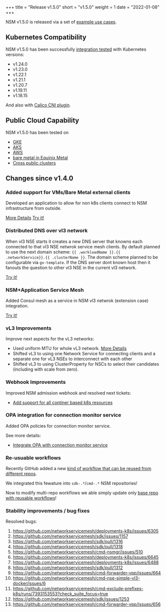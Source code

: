 +++
title = "Release v1.5.0"
short = "v1.5.0"
weight = 1
date = "2022-01-08"
+++

NSM v1.5.0 is released via a set of [example use cases](https://github.com/networkservicemesh/deployments-k8s/tree/release/v1.5.0).

## Kubernetes Compatibility
NSM v1.5.0 has been successfully [integration tested](https://github.com/networkservicemesh/integration-k8s-kind/actions/runs/2778694089) with Kubernetes versions:

- v1.24.0
- v1.23.0
- v1.22.1
- v1.21.1
- v1.20.7
- v1.19.11
- v1.18.15

And also with [Calico CNI plugin](https://www.tigera.io/project-calico/).



## Public Cloud Capability

NSM v1.5.0 has been tested on 
- [GKE](https://github.com/networkservicemesh/integration-k8s-gke/actions/runs/2778693979)
- [AKS](https://github.com/networkservicemesh/integration-k8s-aks/actions/runs/2778694045)
- [AWS](https://github.com/networkservicemesh/integration-k8s-aws/actions/runs/2778694155)
- [bare metal in Equinix Metal](https://github.com/networkservicemesh/integration-k8s-packet/actions/runs/2778693972)
- [Cross public clusters](https://github.com/networkservicemesh/integration-interdomain-k8s/actions/runs/2789810644)

## Changes since v1.4.0

### Added support for VMs/Bare Metal external clients

Developed an application to allow for non k8s clients connect to NSM infrastructure from outside.

[More Details](https://github.com/networkservicemesh/cmd-nsc-simple-docker/issues/1) 
[Try it!](https://github.com/networkservicemesh/deployments-k8s/tree/release/v1.5.0/examples/k8s_monolith/external_nsc)


### Distributed DNS over vl3 network

When vl3 NSE starts it creates a new DNS server that knowns each connected to that vl3 NSE netwrok service mesh clients.
By default planned to use the next domain scheme: `{{ .workloadName }}.{{ .networkService}}.{{ .clusterName }}`.
The domain scheme planned to be configurable via `go-template`. If the DNS server dont known host then it fanouts the question to other vl3 NSE in the current vl3 network.

[Try it!](https://github.com/networkservicemesh/deployments-k8s/tree/release/v1.5.0/examples/features/vl3-dns)


### NSM+Application Service Mesh


Added Consul mesh as a service in NSM vl3 netwrok (extension case) integration.


[Try it!](https://github.com/networkservicemesh/deployments-k8s/tree/release/v1.5.0/examples/interdomain/nsm_consul)

### vL3 Improvements

Improve next aspects for the vL3 networks:

- Used uniform MTU for whole vL3 network. [More Details](https://github.com/networkservicemesh/cmd-nse-vl3-vpp/issues/77)
- Shifted vL3 to using one Network Service for connecting clients and a separate one for vL3 NSEs to interconnect with each other
- Shifted vL3 to using ClusterProperty for NSCs to select their candidates (including with scale from zero). 


### Webhook Improvements

Improved NSM admission webhook and resolved next tickets:

- [Add support for all continer based k8s resources](https://github.com/networkservicemesh/cmd-admission-webhook-k8s/issues/150)


### OPA integration for connection monitor service

Added OPA policies for connection monitor service.

See more details:
- [Integrate OPA with connection monitor service](https://github.com/networkservicemesh/sdk/issues/46) 

### Re-usuable workflows

Recently GitHub added a new [kind of workflow that can be reused from different repos](https://docs.github.com/en/actions/using-workflows/reusing-workflows). 

We integrated this fewature into `sdk-.*`/`cmd-.*` NSM repositories!

Now to modify multi-repo workflows we able simply update only [base repo with reusable workflows](https://github.com/networkservicemesh/.github)!

### Stability improvements / bug fixes

Resolved bugs:

1. https://github.com/networkservicemesh/deployments-k8s/issues/6305
2. https://github.com/networkservicemesh/sdk/issues/1157
3. https://github.com/networkservicemesh/sdk/pull/1316
4. https://github.com/networkservicemesh/sdk/pull/1318
5. https://github.com/networkservicemesh/cmd-nsmgr/issues/510
6. https://github.com/networkservicemesh/deployments-k8s/issues/6645
7. https://github.com/networkservicemesh/deployments-k8s/issues/6488
8. https://github.com/networkservicemesh/sdk/pull/1312
9. https://github.com/networkservicemesh/cmd-forwarder-vpp/issues/664
10. https://github.com/networkservicemesh/cmd-nse-simple-vl3-docker/issues/6
11. https://github.com/networkservicemesh/cmd-exclude-prefixes-k8s/runs/7393153553?check_suite_focus=true
12. https://github.com/networkservicemesh/sdk/issues/1253
13. https://github.com/networkservicemesh/cmd-forwarder-vpp/issues/656

